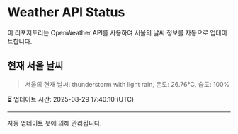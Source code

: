 
# Weather API Status

이 리포지토리는 OpenWeather API를 사용하여 서울의 날씨 정보를 자동으로 업데이트합니다.

## 현재 서울 날씨
> 서울의 현재 날씨: thunderstorm with light rain, 온도: 26.76°C, 습도: 100%

⏳ 업데이트 시간: 2025-08-29 17:40:10 (UTC)

---
자동 업데이트 봇에 의해 관리됩니다.
